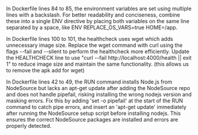 In Dockerfile lines 84 to 85, the environment variables are set using multiple
lines with a backslash. For better readability and conciseness, combine these
into a single ENV directive by placing both variables on the same line separated
by a space, like ENV REPLACE_OS_VARS=true HOME=/app.

In Dockerfile lines 100 to 101, the healthcheck uses wget which adds unnecessary
image size. Replace the wget command with curl using the flags --fail and
--silent to perform the healthcheck more efficiently. Update the HEALTHCHECK
line to use "curl --fail http://localhost:4000/health || exit 1" to reduce image
size and maintain the same functionality. (this allows us to remove the apk add for wget)

In Dockerfile lines 42 to 49, the RUN command installs Node.js from NodeSource
but lacks an apt-get update after adding the NodeSource repo and does not handle
pipefail, risking installing the wrong nodejs version and masking errors. Fix
this by adding 'set -o pipefail' at the start of the RUN command to catch pipe
errors, and insert an 'apt-get update' immediately after running the NodeSource
setup script before installing nodejs. This ensures the correct NodeSource
packages are installed and errors are properly detected.
